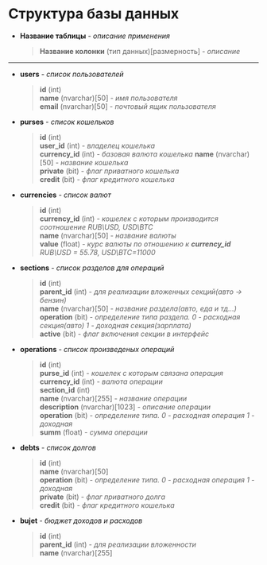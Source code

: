 # Структура базы данных

- **Название таблицы** - *описание применения*

    > **Название колонки**  (тип данных)[размерность] - *описание*
    
---

- **users** - *список пользователей*

    > **id** (int)  
    > **name** (nvarchar)[50] - *имя пользователя*  
    > **email** (nvarchar)[50] - *почтовый ящик пользователя*  
    
- **purses** - *список кошельков*

    > **id** (int)  
    > **user_id** (int) - *владелец кошелька*  
    > **currency_id** (int) - *базовая валюта кошелька*
    > **name** (nvarchar)[50] - *название кошелька*  
    > **private** (bit) - *флаг приватного кошелька*  
    > **credit** (bit) - *флаг кредитного кошелька*
    
- **currencies** - *список валют*

    > **id** (int)  
    > **currency_id** (int) - *кошелек с которым производится соотношение RUB\USD, USD\BTC*  
    > **name** (nvarchar)[50] - *название валюты*  
    > **value** (float) - *курс валюты по отношению к **currency_id** RUB\USD = 55.78, USD\BTC=11000*
    
- **sections** - *список разделов для операций*

    > **id** (int)  
    > **parent_id** (int) - *для реализации вложенных секций(авто -> бензин)*  
    > **name** (nvarchar)[50] - *название раздела(авто, еда и тд...)*  
    > **operation** (bit) - *определение типа раздела. 0 - расходная секция(авто) 1 - доходная секция(зарплата)*  
    > **active** (bit) - *флаг включения секции в интерфейс*
    
- **operations** - *список произведеных операций*

    > **id** (int)  
    > **purse_id** (int) - *кошелек с которым связана операция*  
    > **currency_id** (int) - *валюта операции*  
    > **section_id** (int)  
    > **name** (nvarchar)[255] - *название операции*  
    > **description** (nvarchar)[1023] - *описание операции*  
    > **operation** (bit) - *определение типа. 0 - расходная операция 1 - доходная*  
    > **summ** (float) - *сумма операции*  

- **debts** - *список долгов*

    > **id** (int)  
    > **name** (nvarchar)[50]  
    > **operation** (bit) - *определение типа. 0 - расходная операция 1 - доходная*  
    > **private** (bit) - *флаг приватного долга*  
    > **credit** (bit) - *флаг кредитного кошелька*
    
- **bujet** - *бюджет доходов и расходов*

    > **id** (int)  
    > **parent_id** (int) - *для реализации вложенности*  
    > **name** (nvarchar)[255]

